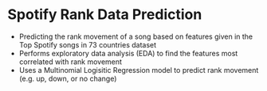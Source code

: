 # Spotify Rank Data Prediction
* Predicting the rank movement of a song based on features given in the Top Spotify songs in 73 countries dataset
* Performs exploratory data analysis (EDA) to find the features most correlated with rank movement
* Uses a Multinomial Logisitic Regression model to predict rank movement (e.g. up, down, or no change)
